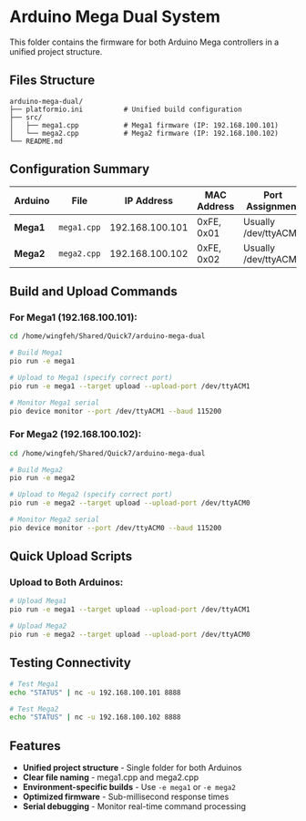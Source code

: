 # Arduino Mega Dual System

This folder contains the firmware for both Arduino Mega controllers in a unified project structure.

## Files Structure
```
arduino-mega-dual/
├── platformio.ini          # Unified build configuration
├── src/
│   ├── mega1.cpp           # Mega1 firmware (IP: 192.168.100.101)
│   └── mega2.cpp           # Mega2 firmware (IP: 192.168.100.102)
└── README.md
```

## Configuration Summary

| Arduino | File | IP Address | MAC Address | Port Assignment |
|---------|------|------------|-------------|-----------------|
| **Mega1** | `mega1.cpp` | 192.168.100.101 | 0xFE, 0x01 | Usually /dev/ttyACM1 |
| **Mega2** | `mega2.cpp` | 192.168.100.102 | 0xFE, 0x02 | Usually /dev/ttyACM0 |

## Build and Upload Commands

### For Mega1 (192.168.100.101):
```bash
cd /home/wingfeh/Shared/Quick7/arduino-mega-dual

# Build Mega1
pio run -e mega1

# Upload to Mega1 (specify correct port)
pio run -e mega1 --target upload --upload-port /dev/ttyACM1

# Monitor Mega1 serial
pio device monitor --port /dev/ttyACM1 --baud 115200
```

### For Mega2 (192.168.100.102):
```bash
cd /home/wingfeh/Shared/Quick7/arduino-mega-dual

# Build Mega2
pio run -e mega2

# Upload to Mega2 (specify correct port)
pio run -e mega2 --target upload --upload-port /dev/ttyACM0

# Monitor Mega2 serial
pio device monitor --port /dev/ttyACM0 --baud 115200
```

## Quick Upload Scripts

### Upload to Both Arduinos:
```bash
# Upload Mega1
pio run -e mega1 --target upload --upload-port /dev/ttyACM1

# Upload Mega2  
pio run -e mega2 --target upload --upload-port /dev/ttyACM0
```

## Testing Connectivity

```bash
# Test Mega1
echo "STATUS" | nc -u 192.168.100.101 8888

# Test Mega2
echo "STATUS" | nc -u 192.168.100.102 8888
```

## Features
- **Unified project structure** - Single folder for both Arduinos
- **Clear file naming** - mega1.cpp and mega2.cpp
- **Environment-specific builds** - Use `-e mega1` or `-e mega2`
- **Optimized firmware** - Sub-millisecond response times
- **Serial debugging** - Monitor real-time command processing
